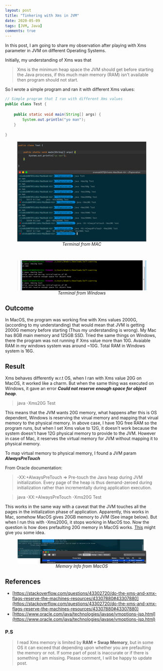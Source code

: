 ```yaml
---
layout: post
title: "Tinkering with Xms in JVM"
date: 2020-05-09
tags: [JVM, Java]
comments: true
---
```


In this post, I am going to share my observation after playing with Xms parameter in JVM on different Operating Systems.

Initially, my understanding of Xms was that 
> Xms is the minimum heap space the JVM should get before starting the Java process, if this much main memory (RAM) isn't available then program should not start.

So I wrote a simple program and ran it with different Xms values:

```java
// Simple program that I ran with different Xms values
public class Test {

	public static void main(String[] args) {
		System.out.println("yo man");
	}

}
```
<figure>
    <img src="/assets/img/jvm_terminal_mac.png" alt="Terminal from MAC" style="display: block; margin-left: auto; margin-right: auto;"/>
    <figcaption style="text-align: center; font-style: italic;">Terminal from MAC</figcaption>
</figure>
<br>
<figure>
    <img src="/assets/img/jvm_terminal_win.png" alt="Terminal from Windows" style="display: block; margin-left: auto; margin-right: auto;"/>
    <figcaption style="text-align: center; font-style: italic;">Terminal from Windows</figcaption>
</figure>

## Outcome
In MacOS, the program was working fine with Xms values 2000G, (according to my understanding) that would mean that JVM is getting 2000G memory before starting (Thus my understanding is wrong). My Mac has 8GB main memory and 125GB SSD. 
Tried the same things on Windows, there the program was not running if Xms value more than 10G. Avaiable RAM in my windows system was around ~10G. Total RAM in Windows system is 16G.

## Result
Xms behaves differently w.r.t OS, when I ran with Xms value 20G on MacOS, it worked like a charm. But when the same thing was executed on Windows, it gave an error **_Could not reserve enough space for object heap_**.

> java -Xms20G Test

This means that the JVM wants 20G memory, what happens after this is OS dependent, Windows is reserving the virual memory and mapping that virual memory to the physical memory. In above case, I have 10G free RAM so the program runs, but when I set Xms value to 12G, it doesn't work because the system doesn't have 12G physical memory to provide to the JVM. However in case of Mac, it reserves the virtual memory for JVM without mapping it to physical memory.

To map virtual memory to physical memory, I found a JVM param **_AlwaysPreTouch_** 

From Oracle documentation:

> -XX:+AlwaysPreTouch => Pre-touch the Java heap during JVM initialization. Every page of the heap is thus demand-zeroed during initialization rather than incrementally during application execution.

> java -XX:+AlwaysPreTouch -Xms20G Test

This works in the same way with a caveat that the JVM touches all the pages in the initialization phase of application. Apparently, this works in Mac, somehow MacOS gives 20GB memory to JVM (See image below). But when I run this with -Xms200G, it stops working in MacOS too. Now the question is how does prefaulting 20G memory in MacOS works. [This](https://superuser.com/a/105474) might give you some idea. 

<figure>
    <img src="/assets/img/jvm_memory_mac.png" alt="Memory Info from MacOS" style="display: block; margin-left: auto; margin-right: auto;"/>
    <figcaption style="text-align: center; font-style: italic;">Memory Info from MacOS</figcaption>
</figure>

## References

* [https://stackoverflow.com/questions/43302720/do-the-xms-and-xmx-flags-reserve-the-machines-resources/43307880#43307880](https://stackoverflow.com/questions/43302720/do-the-xms-and-xmx-flags-reserve-the-machines-resources/43307880#43307880)
* [https://www.oracle.com/java/technologies/javase/vmoptions-jsp.html](https://www.oracle.com/java/technologies/javase/vmoptions-jsp.html)

### P.S
>I read Xms memory is limited by **RAM + Swap Memory**, but in some OS it can exceed that depending upon whether you are prefaulting the memory or not. If some part of post is inaccurate or if there is something I am missing. Please comment, I will be happy to update post.
